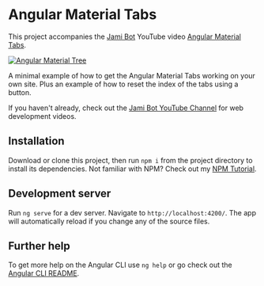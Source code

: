 # Angular Material Tabs

This project accompanies the [Jami Bot](https://jamibot.com) YouTube video [Angular Material Tabs](https://youtu.be/Zk-2CBKiMtU).

[![Angular Material Tree](https://img.youtube.com/vi/Zk-2CBKiMtU/maxresdefault.jpg)](https://youtu.be/Zk-2CBKiMtU)

A minimal example of how to get the Angular Material Tabs working on your own site. Plus an example of how to reset the index of the tabs using a button.

If you haven't already, check out the [Jami Bot YouTube Channel](https://youtube.com/c/JamiBot) for web development videos.

## Installation

Download or clone this project, then run `npm i` from the project directory to install its dependencies. Not familiar with NPM? Check out my [NPM Tutorial](https://www.youtube.com/watch?v=mzs-N5hXGuQ).

## Development server

Run `ng serve` for a dev server. Navigate to `http://localhost:4200/`. The app will automatically reload if you change any of the source files.

## Further help

To get more help on the Angular CLI use `ng help` or go check out the [Angular CLI README](https://github.com/angular/angular-cli/blob/master/README.md).
